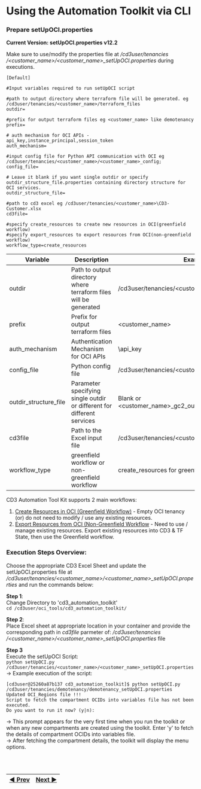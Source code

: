 # Using the Automation Toolkit via CLI

### **Prepare setUpOCI.properties**
**Current Version:  setUpOCI.properties v12.2**

Make sure to use/modify the properties file at _/cd3user/tenancies /<customer\_name>/<customer\_name>\_setUpOCI.properties_ during executions.

```
[Default]

#Input variables required to run setUpOCI script

#path to output directory where terraform file will be generated. eg /cd3user/tenancies/<customer_name>/terraform_files
outdir=

#prefix for output terraform files eg <customer_name> like demotenancy
prefix=

# auth mechanism for OCI APIs - api_key,instance_principal,session_token
auth_mechanism=

#input config file for Python API communication with OCI eg /cd3user/tenancies/<customer_name>/<customer_name>_config;
config_file=

# Leave it blank if you want single outdir or specify outdir_structure_file.properties containing directory structure for OCI services.
outdir_structure_file=

#path to cd3 excel eg /cd3user/tenancies/<customer_name>\CD3-Customer.xlsx
cd3file=

#specify create_resources to create new resources in OCI(greenfield workflow)
#specify export_resources to export resources from OCI(non-greenfield workflow)
workflow_type=create_resources
```

| Variable | Description | Example |
|---|---|---|
|outdir|Path to output directory where terraform files will be generated| /cd3user/tenancies/<customer\_name>/terraform\_files|
|prefix|Prefix for output terraform files|\<customer\_name>|
|auth_mechanism|Authentication Mechanism for OCI APIs|\api_key|
|config\_file|Python config file|/cd3user/tenancies/<customer\_name>/config|
|outdir\_structure\_file |Parameter specifying single outdir or different for different services|Blank or <customer\_name>_gc2_outdir_structure_file.properties|
| cd3file |Path to the Excel input file |/cd3user/tenancies/<customer\_name>/testCD3. xlsx |
|workflow\_type |greenfield workflow or non-greenfield workflow| create_resources for greenfield workflow|


CD3 Automation Tool Kit supports 2 main workflows:
1.	<a href="/cd3_automation_toolkit/documentation/user_guide/GreenField.md">Create Resources in OCI (Greenfield Workflow)</a> - Empty OCI tenancy (or) do not need to modify / use any existing resources.
2.	<a href="/cd3_automation_toolkit/documentation/user_guide/NonGreenField.md">Export Resources from OCI (Non-Greenfield Workflow</a> - Need to use / manage existing resources.  Export existing resources into CD3 & TF State, then use the Greenfield workflow.



### **Execution Steps Overview:**
Choose the appropriate CD3 Excel Sheet and update the setUpOCI.properties file at _/cd3user/tenancies/<customer\_name>/<customer\_name>\_setUpOCI.properties_ and run the commands below:

**Step 1**:
<br>Change Directory to 'cd3_automation_toolkit'
<br>```cd /cd3user/oci_tools/cd3_automation_toolkit/```

**Step 2**:
<br>Place Excel sheet at appropriate location in your container and provide the corresponding path in _cd3file_ parmeter of: _/cd3user/tenancies /<customer\_name>/<customer\_name>\_setUpOCI.properties_ file

**Step 3**
<br>
Execute the setUpOCI Script:                                                                                                                                           <br>```python setUpOCI.py /cd3user/tenancies/<customer_name>/<customer_name>_setUpOCI.properties```
<br> → Example execution of the script:

```
[cd3user@25260a87b137 cd3_automation_toolkit]$ python setUpOCI.py /cd3user/tenancies/demotenancy/demotenancy_setUpOCI.properties
Updated OCI_Regions file !!!
Script to fetch the compartment OCIDs into variables file has not been executed.
Do you want to run it now? (y|n):
```
→ This prompt appears for the very first time when you run the toolkit or when any new compartments are created using the toolkit. Enter 'y' to fetch the details of compartment OCIDs into variables file.
<br>→ After fetching the compartment details, the toolkit will display the menu options.


<br><br>
<div align='center'>

| <a href="/cd3_automation_toolkit/documentation/user_guide/RunningAutomationToolkit.md">:arrow_backward: Prev</a> | <a href="/cd3_automation_toolkit/documentation/user_guide/GreenField.md">Next :arrow_forward:</a> |
| :---- | -------: |
  
</div>


